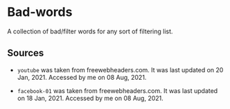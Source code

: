 # Bad-words
A collection of bad/filter words for any sort of filtering list.



## Sources

* `youtube` was taken from freewebheaders.com. It was last updated on 20 Jan, 2021. Accessed by me on 08 Aug, 2021.

* `facebook-01` was taken from freewebheaders.com. It was last updated on 18 Jan, 2021. Accessed by me on 08 Aug, 2021.
